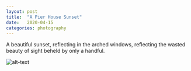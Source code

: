 ```yaml
---
layout: post
title:  "A Pier House Sunset"
date:   2020-04-15
categories: photography
---
```


A beautiful sunset, reflecting in the arched windows, reflecting the wasted beauty 
of sight beheld by only a handful.


![alt-text](https://unsplash.com/photos/GGfeBi9yXJk/download?force=true&w=1920)

